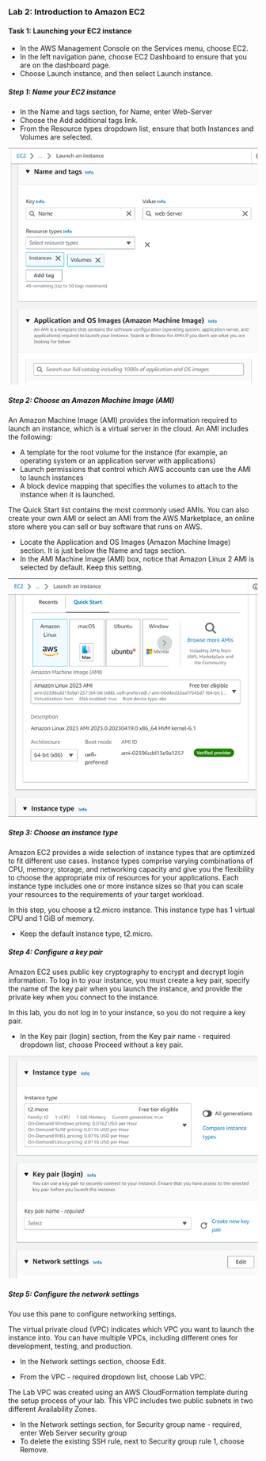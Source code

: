 ### Lab 2: Introduction to Amazon EC2

####    Task 1: Launching your EC2 instance

+   In the AWS Management Console on the Services menu, choose EC2.
+   In the left navigation pane, choose EC2 Dashboard to ensure that you are on the dashboard page.
+   Choose Launch instance, and then select Launch instance.

#####   Step 1: Name your EC2 instance
+   In the Name and tags section, for Name, enter Web-Server
+   Choose the Add additional tags link.
+   From the Resource types dropdown list, ensure that both Instances and Volumes are selected.
<img src="step1.PNG" alt="" style="height::100%; width: =100%;"   >

#####   Step 2: Choose an Amazon Machine Image (AMI)
An Amazon Machine Image (AMI) provides the information required to launch an instance, which is a virtual server in the cloud. An AMI includes the following:

+   A template for the root volume for the instance (for example, an operating system or an application server with applications)
+   Launch permissions that control which AWS accounts can use the AMI to launch instances
+   A block device mapping that specifies the volumes to attach to the instance when it is launched.

The Quick Start list contains the most commonly used AMIs. You can also create your own AMI or select an AMI from the AWS Marketplace, an online store where you can sell or buy software that runs on AWS.
+   Locate the Application and OS Images (Amazon Machine Image) section. It is just below the Name and tags section.
+   In the AMI Machine Image (AMI) box, notice that Amazon Linux 2 AMI is selected by default. Keep this setting.

<img src="s2.PNG" alt="" style="height::100%; width: =100%;"   >

#####   Step 3: Choose an instance type
Amazon EC2 provides a wide selection of instance types that are optimized to fit different use cases. Instance types comprise varying combinations of CPU, memory, storage, and networking capacity and give you the flexibility to choose the appropriate mix of resources for your applications. Each instance type includes one or more instance sizes so that you can scale your resources to the requirements of your target workload.

In this step, you choose a t2.micro instance. This instance type has 1 virtual CPU and 1 GiB of memory.
+   Keep the default instance type, t2.micro.

#####   Step 4: Configure a key pair
Amazon EC2 uses public key cryptography to encrypt and decrypt login information. To log in to your instance, you must create a key pair, specify the name of the key pair when you launch the instance, and provide the private key when you connect to the instance.

In this lab, you do not log in to your instance, so you do not require a key pair.
+   In the Key pair (login) section, from the Key pair name - required dropdown list, choose Proceed without a key pair.

<img src="s3.PNG" alt="" style="height::100%; width: =100%;"   >

#####   Step 5: Configure the network settings

You use this pane to configure networking settings.

The virtual private cloud (VPC) indicates which VPC you want to launch the instance into. You can have multiple VPCs, including different ones for development, testing, and production.

 

+   In the Network settings section, choose Edit.

+   From the VPC - required dropdown list, choose Lab VPC.

The Lab VPC was created using an AWS CloudFormation template during the setup process of your lab. This VPC includes two public subnets in two different Availability Zones.

+   In the Network settings section, for Security group name - required, enter Web Server security group
+   To delete the existing SSH rule, next to Security group rule 1, choose Remove.



